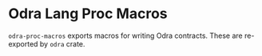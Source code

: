 # Odra Lang Proc Macros

`odra-proc-macros` exports macros for writing Odra contracts.
These are re-exported by `odra` crate.
